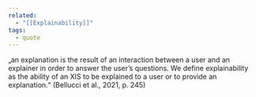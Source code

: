 ```yaml
---
related:
  - "[[Explainability]]"
tags:
  - quote 
---
```

„an explanation is the result of an interaction between a user and an explainer in order to answer the user’s questions. We define explainability as the ability of an XIS to be explained to a user or to provide an explanation.“ (Bellucci et al., 2021, p. 245)
